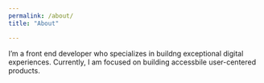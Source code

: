```yaml
---
permalink: /about/
title: "About"

---
```


I’m a front end developer who specializes in buildng exceptional digital experiences. Currently, I am focused on building accessbile user-centered products.


